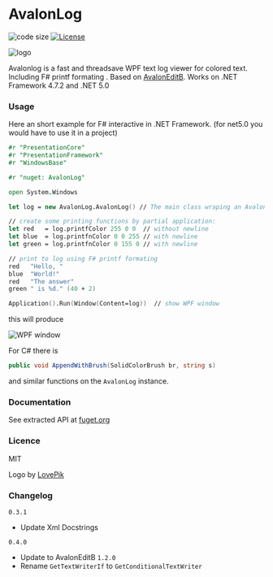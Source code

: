 # AvalonLog

![code size](https://img.shields.io/github/languages/code-size/goswinr/AvalonLog.svg) 
[![License](https://img.shields.io/badge/license-MIT-green)](./LICENSE)

![logo](https://raw.githubusercontent.com/goswinr/AvalonLog/main/Doc/logo400.png)

Avalonlog is a fast and threadsave WPF text log viewer for colored text. Including F# printf formating . Based on [AvalonEditB](https://github.com/goswinr/AvalonEditB). Works on .NET Framework 4.7.2 and .NET 5.0

### Usage

Here an short example for F# interactive in .NET Framework.
(for net5.0 you would have to use it in a project)

```fsharp
#r "PresentationCore"
#r "PresentationFramework"
#r "WindowsBase"

#r "nuget: AvalonLog"

open System.Windows

let log = new AvalonLog.AvalonLog() // The main class wraping an Avalonedit TextEditor as append only log.

// create some printing functions by partial application:
let red   = log.printfColor 255 0 0  // without newline
let blue  = log.printfnColor 0 0 255 // with newline
let green = log.printfnColor 0 155 0 // with newline

// print to log using F# printf formating
red   "Hello, "
blue  "World!"
red   "The answer"
green " is %d." (40 + 2)

Application().Run(Window(Content=log))  // show WPF window 
```
this will produce 

![WPF window](https://raw.githubusercontent.com/goswinr/AvalonLog/main/Doc/HelloWorld.png)


For C# there is  
```csharp
public void AppendWithBrush(SolidColorBrush br, string s)
```
and similar functions on the `AvalonLog` instance.
### Documentation

See extracted API at [fuget.org](https://www.fuget.org/packages/AvalonLog/0.4.0/lib/net472/AvalonLog.dll/AvalonLog)  

### Licence

MIT

Logo by [LovePik](https://lovepik.com/image-401268798/crystal-parrot-side-cartoon.html)

### Changelog

 `0.3.1` 
- Update Xml Docstrings

`0.4.0`
- Update to AvalonEditB `1.2.0` 
- Rename `GetTextWriterIf` to `GetConditionalTextWriter`